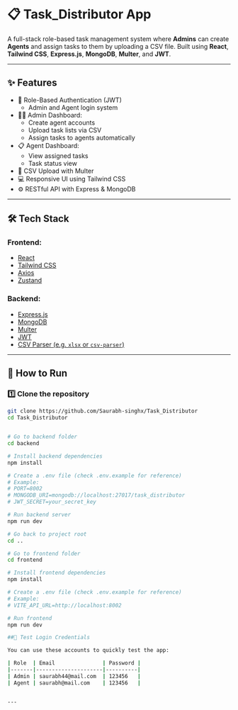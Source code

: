 # 📋 Task_Distributor App

A full-stack role-based task management system where **Admins** can create **Agents** and assign tasks to them by uploading a CSV file. Built using **React**, **Tailwind CSS**, **Express.js**, **MongoDB**, **Multer**, and **JWT**.

---

## ✨ Features

- 🔐 Role-Based Authentication (JWT)
  - Admin and Agent login system
- 🧑‍💼 Admin Dashboard:
  - Create agent accounts
  - Upload task lists via CSV
  - Assign tasks to agents automatically
- 📋 Agent Dashboard:
  - View assigned tasks
  - Task status view
- 📄 CSV Upload with Multer
- 💻 Responsive UI using Tailwind CSS
- ⚙️ RESTful API with Express & MongoDB

---

## 🛠️ Tech Stack

### Frontend:
- [React](https://reactjs.org/)
- [Tailwind CSS](https://tailwindcss.com/)
- [Axios](https://axios-http.com/)
- [Zustand](https://zustand-demo.pmnd.rs/)

### Backend:
- [Express.js](https://expressjs.com/)
- [MongoDB](https://www.mongodb.com/)
- [Multer](https://github.com/expressjs/multer)
- [JWT](https://jwt.io/)
- [CSV Parser (e.g. `xlsx` or `csv-parser`)](https://www.npmjs.com/package/xlsx)

---

## 🚀 How to Run

### 1️⃣ Clone the repository
```bash
git clone https://github.com/Saurabh-singhx/Task_Distributor
cd Task_Distributor


# Go to backend folder
cd backend

# Install backend dependencies
npm install

# Create a .env file (check .env.example for reference)
# Example:
# PORT=8002
# MONGODB_URI=mongodb://localhost:27017/task_distributor
# JWT_SECRET=your_secret_key

# Run backend server
npm run dev

# Go back to project root
cd ..

# Go to frontend folder
cd frontend

# Install frontend dependencies
npm install

# Create a .env file (check .env.example for reference)
# Example:
# VITE_API_URL=http://localhost:8002

# Run frontend
npm run dev

##📝 Test Login Credentials

You can use these accounts to quickly test the app:

| Role  | Email               | Password |
|-------|---------------------|----------|
| Admin | saurabh44@mail.com  | 123456   |
| Agent | saurabh@mail.com    | 123456   |


---










